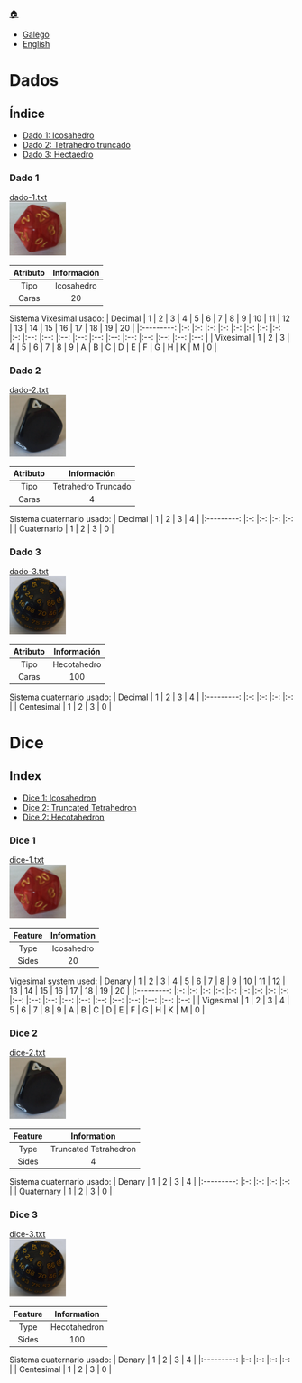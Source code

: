 [🏠](README.md)
- [Galego](dados.md#índice)
- [English](dados.md#index)

# Dados
## Índice
- [Dado 1: Icosahedro](dados.md#dado-1)
- [Dado 2: Tetrahedro truncado](dados.md#dado-2)
- [Dado 3: Hectaedro](dados.md#dado-3)

### Dado 1
[dado-1.txt](../src/dados/dado-1.txt)  
<img src="../media/dado-1.jpg" width="100" alt="Imaxe do dado 1" title="Dado 1">  

| Atributo  | Información   |
|:--------: |:-----------:  |
|   Tipo    |  Icosahedro   |
|   Caras   |      20       |

Sistema Vixesimal usado:
|  Decimal      | 1     | 2     | 3     | 4     | 5     | 6     | 7     | 8     | 9     | 10    | 11    | 12    | 13    | 14    | 15    | 16    | 17    | 18    | 19    | 20    |
|:---------:    |:-:    |:-:    |:-:    |:-:    |:-:    |:-:    |:-:    |:-:    |:-:    |:--:   |:--:   |:--:   |:--:   |:--:   |:--:   |:--:   |:--:   |:--:   |:--:   |:--:   |
| Vixesimal     | 1     | 2     | 3     | 4     | 5     | 6     | 7     | 8     | 9     |  A    |  B    |  C    |  D    |  E    |  F    |  G    |  H    |  K    |  M    |  0    |

### Dado 2
[dado-2.txt](../src/dados/dado-2.txt)  
<img src="../media/dado-2.jpg" width="100" alt="Imaxe do dado 2" title="Dado 2">

| Atributo  | Información            |
|:--------: |:-----------:           |
|   Tipo    |  Tetrahedro Truncado   |
|   Caras   |      4                 |

Sistema cuaternario usado:
|  Decimal      | 1     | 2     | 3     | 4     |
|:---------:    |:-:    |:-:    |:-:    |:-:    |
| Cuaternario   | 1     | 2     | 3     | 0     |

### Dado 3
[dado-3.txt](../src/dados/dado-3.txt)  
<img src="../media/dado-3.jpg" width="100" alt="Imaxe do dado 3" title="Dado 3">

| Atributo  | Información     |
|:--------: |:-----------:    |
|   Tipo    |  Hecotahedro    |
|   Caras   |      100        |

Sistema cuaternario usado:
|  Decimal     | 1     | 2     | 3     | 4     |
|:---------:   |:-:    |:-:    |:-:    |:-:    |
| Centesimal   | 1     | 2     | 3     | 0     |

# Dice
## Index
- [Dice 1: Icosahedron](dados.md#dice-1)
- [Dice 2: Truncated Tetrahedron](dados.md#dice-2)
- [Dice 2: Hecotahedron](dados.md#dice-3)

### Dice 1
[dice-1.txt](../src/dados/dado-1.txt)  
<img src="../media/dado-1.jpg" width="100" alt="Image of dice 1" title="Dice 1">

| Feature   | Information   |
|:--------: |:-----------:  |
|   Type    |  Icosahedro   |
|   Sides   |      20       |

Vigesimal system used:
|  Denary       | 1     | 2     | 3     | 4     | 5     | 6     | 7     | 8     | 9     | 10    | 11    | 12    | 13    | 14    | 15    | 16    | 17    | 18    | 19    | 20    |
|:---------:    |:-:    |:-:    |:-:    |:-:    |:-:    |:-:    |:-:    |:-:    |:-:    |:--:   |:--:   |:--:   |:--:   |:--:   |:--:   |:--:   |:--:   |:--:   |:--:   |:--:   |
| Vigesimal     | 1     | 2     | 3     | 4     | 5     | 6     | 7     | 8     | 9     |  A    |  B    |  C    |  D    |  E    |  F    |  G    |  H    |  K    |  M    |  0    |

### Dice 2
[dice-2.txt](../src/dados/dado-2.txt)  
<img src="../media/dado-2.jpg" width="100" alt="Image of dice 2" title="Dice 2">

| Feature   | Information                |
|:--------: |:-----------:               |
|   Type    |  Truncated Tetrahedron     |
|   Sides   |      4                     |

Sistema cuaternario usado:
|  Denary      | 1     | 2     | 3     | 4     |
|:---------:   |:-:    |:-:    |:-:    |:-:    |
| Quaternary   | 1     | 2     | 3     | 0     |

### Dice 3
[dice-3.txt](../src/dados/dado-3.txt)  
<img src="../media/dado-3.jpg" width="100" alt="Image of dice 3" title="Dice 3">

| Feature   | Information       |
|:--------: |:-----------:      |
|   Type    |  Hecotahedron     |
|   Sides   |      100          |

Sistema cuaternario usado:
|  Denary      | 1     | 2     | 3     | 4     |
|:---------:   |:-:    |:-:    |:-:    |:-:    |
| Centesimal   | 1     | 2     | 3     | 0     |
